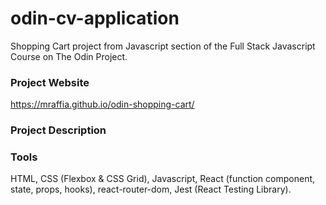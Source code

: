 # odin-cv-application
Shopping Cart project from Javascript section of the Full Stack Javascript Course on The Odin Project.

### Project Website
https://mraffia.github.io/odin-shopping-cart/

### Project Description

### Tools
HTML, CSS (Flexbox & CSS Grid), Javascript, React (function component, state, props, hooks), react-router-dom, Jest (React Testing Library).
